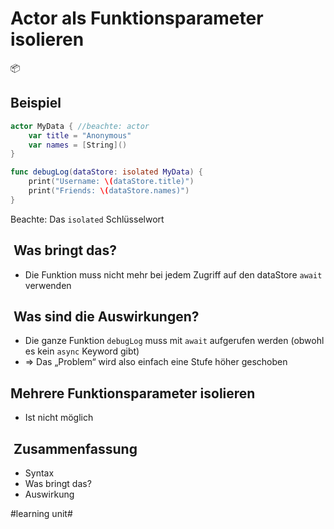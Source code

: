 # Actor als Funktionsparameter isolieren
📦

## Beispiel

```swift
actor MyData { //beachte: actor
    var title = "Anonymous"
    var names = [String]()
}

func debugLog(dataStore: isolated MyData) {
    print("Username: \(dataStore.title)")
    print("Friends: \(dataStore.names)")
}
```

Beachte: Das `isolated` Schlüsselwort

##  Was bringt das?

- Die Funktion muss nicht mehr bei jedem Zugriff auf den dataStore `await` verwenden

##  Was sind die Auswirkungen?

- Die ganze Funktion `debugLog` muss mit `await` aufgerufen werden (obwohl es kein `async` Keyword gibt)
- =\> Das „Problem“ wird also einfach eine Stufe höher geschoben

## Mehrere Funktionsparameter isolieren

- Ist nicht möglich


##  Zusammenfassung
- Syntax
- Was bringt das?
- Auswirkung


#learning unit#